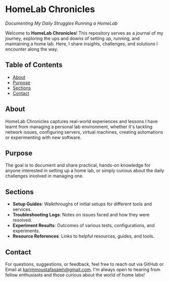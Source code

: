 # HomeLab Chronicles

*Documenting My Daily Struggles Running a HomeLab*

Welcome to **HomeLab Chronicles**! This repository serves as a journal of my journey, exploring the ups and downs of setting up, running, and maintaining a home lab. Here, I share insights, challenges, and solutions I encounter along the way.

## Table of Contents
- [About](#about)
- [Purpose](#purpose)
- [Sections](#sections)
- [Contact](#contact)

## About
HomeLab Chronicles captures real-world experiences and lessons I have learnt from managing a personal lab environment, whether it's tackling network issues, configuring servers, virtual machines, creating automations or experimenting with new software.

## Purpose
The goal is to document and share practical, hands-on knowledge for anyone interested in setting up a home lab, or simply curious about the daily challenges involved in managing one.

## Sections
- **Setup Guides**: Walkthroughs of initial setups for different tools and services.
- **Troubleshooting Logs**: Notes on issues faced and how they were resolved.
- **Experiment Results**: Outcomes of various tests, configurations, and experiments.
- **Resource References**: Links to helpful resources, guides, and tools.

## Contact
For questions, suggestions, or feedback, feel free to reach out via GitHub or Email at [karimmoustafasaleh@gmail.com](mailto:karimmoustafasaleh@gmail.com). I'm always open to hearing from fellow enthusiasts and those curious about the world of home labs!
